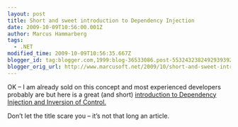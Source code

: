 ```yaml
---
layout: post
title: Short and sweet introduction to Dependency Injection
date: 2009-10-09T10:56:00.001Z
author: Marcus Hammarberg
tags:
  - .NET
modified_time: 2009-10-09T10:56:35.667Z
blogger_id: tag:blogger.com,1999:blog-36533086.post-5532432382492939392
blogger_orig_url: http://www.marcusoft.net/2009/10/short-and-sweet-introduction-to.html
---
```



OK – I am already sold on this concept and most experienced developers
probably are but here is a great (and short) <a
href="http://blog.wekeroad.com/smackdown/200-page-manual-on-inversion-of-control-plus-or-minus-199/"
target="_blank">introduction to Dependency Injection and Inversion of
Control.</a>

Don’t let the title scare you – it’s not that long an article.
